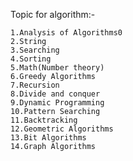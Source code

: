 Topic for algorithm:-

    1.Analysis of Algorithms0
    2.String
    3.Searching 
    4.Sorting
    5.Math(Number theory)
    6.Greedy Algorithms
    7.Recursion
    8.Divide and conquer
    9.Dynamic Programming
    10.Pattern Searching
    11.Backtracking
    12.Geometric Algorithms
    13.Bit Algorithms
    14.Graph Algorithms
